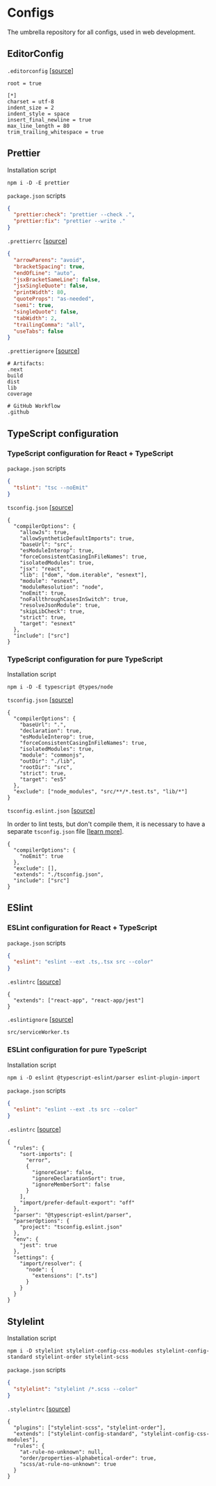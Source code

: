 # Configs

The umbrella repository for all configs, used in web development.

## EditorConfig

`.editorconfig` [[source](./.editorconfig)]

```editor-config
root = true

[*]
charset = utf-8
indent_size = 2
indent_style = space
insert_final_newline = true
max_line_length = 80
trim_trailing_whitespace = true
```

## Prettier

Installation script

```shell
npm i -D -E prettier
```

`package.json` scripts

```json
{
  "prettier:check": "prettier --check .",
  "prettier:fix": "prettier --write ."
}
```

`.prettierrc` [[source](./.prettierrc)]

```json
{
  "arrowParens": "avoid",
  "bracketSpacing": true,
  "endOfLine": "auto",
  "jsxBracketSameLine": false,
  "jsxSingleQuote": false,
  "printWidth": 80,
  "quoteProps": "as-needed",
  "semi": true,
  "singleQuote": false,
  "tabWidth": 2,
  "trailingComma": "all",
  "useTabs": false
}
```

`.prettierignore` [[source](./.prettierignore)]

```ignore
# Artifacts:
.next
build
dist
lib
coverage

# GitHub Workflow
.github
```

## TypeScript configuration

### TypeScript configuration for React + TypeScript

`package.json` scripts

```json
{
  "tslint": "tsc --noEmit"
}
```

`tsconfig.json` [[source](./react-typescript/tsconfig.json)]

```jsonc
{
  "compilerOptions": {
    "allowJs": true,
    "allowSyntheticDefaultImports": true,
    "baseUrl": "src",
    "esModuleInterop": true,
    "forceConsistentCasingInFileNames": true,
    "isolatedModules": true,
    "jsx": "react",
    "lib": ["dom", "dom.iterable", "esnext"],
    "module": "esnext",
    "moduleResolution": "node",
    "noEmit": true,
    "noFallthroughCasesInSwitch": true,
    "resolveJsonModule": true,
    "skipLibCheck": true,
    "strict": true,
    "target": "esnext"
  },
  "include": ["src"]
}
```

### TypeScript configuration for pure TypeScript

Installation script

```shell
npm i -D -E typescript @types/node
```

`tsconfig.json` [[source](./typescript/tsconfig.json)]

```jsonc
{
  "compilerOptions": {
    "baseUrl": ".",
    "declaration": true,
    "esModuleInterop": true,
    "forceConsistentCasingInFileNames": true,
    "isolatedModules": true,
    "module": "commonjs",
    "outDir": "./lib",
    "rootDir": "src",
    "strict": true,
    "target": "es5"
  },
  "exclude": ["node_modules", "src/**/*.test.ts", "lib/*"]
}
```

`tsconfig.eslint.json` [[source](./typescript/tsconfig.eslint.json)]

In order to lint tests, but don't compile them, it is necessary to have a
separate `tsconfig.json` file [[learn more](https://github.com/typescript-eslint/typescript-eslint/blob/master/docs/getting-started/linting/MONOREPO.md#one-root-tsconfigjson)].

```jsonc
{
  "compilerOptions": {
    "noEmit": true
  },
  "exclude": [],
  "extends": "./tsconfig.json",
  "include": ["src"]
}
```

## ESlint

### ESLint configuration for React + TypeScript

`package.json` scripts

```json
{
  "eslint": "eslint --ext .ts,.tsx src --color"
}
```

`.eslintrc` [[source](./react-typescript/.eslintrc)]

```jsonc
{
  "extends": ["react-app", "react-app/jest"]
}
```

`.eslintignore` [[source](./react-typescript/.eslintignore)]

```ignore
src/serviceWorker.ts
```

### ESLint configuration for pure TypeScript

Installation script

```shell
npm i -D eslint @typescript-eslint/parser eslint-plugin-import
```

`package.json` scripts

```json
{
  "eslint": "eslint --ext .ts src --color"
}
```

`.eslintrc` [[source](./typescript/.eslintrc)]

```jsonc
{
  "rules": {
    "sort-imports": [
      "error",
      {
        "ignoreCase": false,
        "ignoreDeclarationSort": true,
        "ignoreMemberSort": false
      }
    ],
    "import/prefer-default-export": "off"
  },
  "parser": "@typescript-eslint/parser",
  "parserOptions": {
    "project": "tsconfig.eslint.json"
  },
  "env": {
    "jest": true
  },
  "settings": {
    "import/resolver": {
      "node": {
        "extensions": [".ts"]
      }
    }
  }
}
```

## Stylelint

Installation script

```shell
npm i -D stylelint stylelint-config-css-modules stylelint-config-standard stylelint-order stylelint-scss
```

`package.json` scripts

```json
{
  "stylelint": "stylelint /*.scss --color"
}
```

`.stylelintrc` [[source](./.stylelintrc)]

```jsonc
{
  "plugins": ["stylelint-scss", "stylelint-order"],
  "extends": ["stylelint-config-standard", "stylelint-config-css-modules"],
  "rules": {
    "at-rule-no-unknown": null,
    "order/properties-alphabetical-order": true,
    "scss/at-rule-no-unknown": true
  }
}
```
